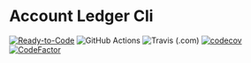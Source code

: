 # Account Ledger Cli
[![Ready-to-Code](https://img.shields.io/badge/Gitpod-Ready--to--Code-blue?logo=gitpod)](https://gitpod.io/#https://github.com/Baneeishaque/Transaction_Inserter_For_Account_Ledger)
![GitHub Actions](https://github.com/Baneeishaque/Transaction_Inserter_For_Account_Ledger/workflows/Java%20CI%20with%20Gradle/badge.svg)
![Travis (.com)](https://img.shields.io/travis/com/Baneeishaque/Transaction_Inserter_For_Account_Ledger?logo=travis)
[![codecov](https://codecov.io/gh/Baneeishaque/Transaction_Inserter_For_Account_Ledger/branch/master/graph/badge.svg)](https://codecov.io/gh/Baneeishaque/Transaction_Inserter_For_Account_Ledger) [![CodeFactor](https://www.codefactor.io/repository/github/baneeishaque/transaction_inserter_for_account_ledger/badge)](https://www.codefactor.io/repository/github/baneeishaque/transaction_inserter_for_account_ledger)

<!-- https://codecov.io/gh/Baneeishaque/Transaction_Inserter_For_Account_Ledger/branch/master/graphs/sunburst
https://codecov.io/gh/Baneeishaque/Transaction_Inserter_For_Account_Ledger/branch/master/graphs/icicle.svg
https://codecov.io/gh/Baneeishaque/Transaction_Inserter_For_Account_Ledger/branch/master/graphs/tree.svg
https://codecov.io/gh/Baneeishaque/Transaction_Inserter_For_Account_Ledger/branch/master/graphs/commits.svg -->
